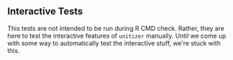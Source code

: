 ## Interactive Tests

This tests are not intended to be run during R CMD check.  Rather, they are here
to test the interactive features of `unitizer` manually.  Until we come up with
some way to automatically test the interactive stuff, we're stuck with this.
